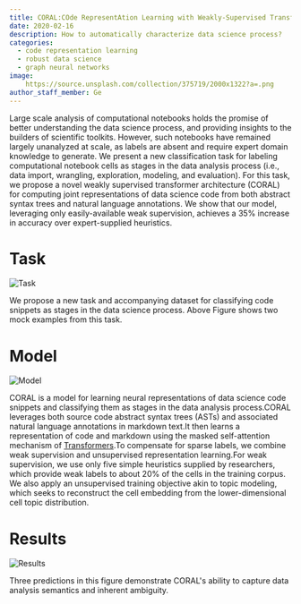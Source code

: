 ```yaml
---
title: CORAL:COde RepresentAtion Learning with Weakly-Supervised Transformers
date: 2020-02-16
description: How to automatically characterize data science process?
categories:
  - code representation learning
  - robust data science
  - graph neural networks
image:
    https://source.unsplash.com/collection/375719/2000x1322?a=.png
author_staff_member: Ge
---
```


Large scale analysis of computational notebooks holds the promise of better understanding the data science process, and providing insights to the builders of scientific toolkits. However, such notebooks have remained largely unanalyzed at scale, as labels are absent and require expert domain knowledge to generate. We present a new classification task for labeling computational notebook cells as stages in the data analysis process (i.e., data import, wrangling, exploration, modeling, and evaluation). For this task, we propose a novel weakly supervised transformer architecture (CORAL) for computing joint representations of data science code from both abstract syntax trees and natural language annotations. We show that our model, leveraging only easily-available weak supervision, achieves a 35% increase in accuracy over expert-supplied heuristics.

# Task

![Task](https://tva1.sinaimg.cn/large/0082zybply1gbybqmsa5ej30oo0c0abl.jpg)

We propose a new task and accompanying dataset for classifying code snippets as stages in the data science process. Above Figure shows two mock examples from this task. 

# Model 

![Model](https://tva1.sinaimg.cn/large/0082zybply1gbyb6luz08j30x80u0wlm.jpg)

CORAL is a model for learning neural representations of data science code snippets and classifying them as stages in the data analysis process.CORAL leverages both source code abstract syntax trees (ASTs) and associated natural language annotations in markdown text.It then learns a representation of code and markdown using the masked self-attention mechanism of [Transformers](http://papers.nips.cc/paper/7181-attention-is-all-you-need.pdf).To compensate for sparse labels, we combine weak supervision and unsupervised representation learning.For weak supervision, we use only five simple heuristics supplied by researchers, which provide weak labels to about 20\% of the cells in the training corpus. We also apply an unsupervised training objective akin to topic modeling, which seeks to reconstruct the cell embedding from the lower-dimensional cell topic distribution.

# Results

![Results](https://tva1.sinaimg.cn/large/0082zybply1gbyc20x84ej31gi0u0n9t.jpg)

Three predictions in this figure demonstrate CORAL's ability to capture data analysis semantics and inherent ambiguity. 
